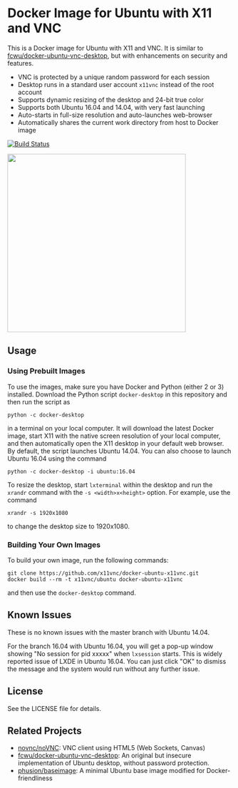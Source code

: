 # Docker Image for Ubuntu with X11 and VNC

This is a Docker image for Ubuntu with X11 and VNC. It is similar to 
[fcwu/docker-ubuntu-vnc-desktop](https://github.com/fcwu/docker-ubuntu-vnc-desktop), but with enhancements on security and features.

 - VNC is protected by a unique random password for each session
 - Desktop runs in a standard user account `x11vnc` instead of the root account
 - Supports dynamic resizing of the desktop and 24-bit true color
 - Supports both Ubuntu 16.04 and 14.04, with very fast launching
 - Auto-starts in full-size resolution and auto-launches web-browser
 - Automatically shares the current work directory from host to Docker image

[![Build Status](https://travis-ci.org/x11vnc/docker-ubuntu-x11vnc.svg?branch=master)](https://travis-ci.org/x11vnc/docker-ubuntu-x11vnc)

<img src="https://raw.github.com/x11vnc/docker-ubuntu-x11vnc/master/screenshots/screenshot.png" width=400/>

## Usage

### Using Prebuilt Images

To use the images, make sure you have Docker and Python (either 2 or
3) installed.  Download the Python script `docker-desktop` in this
repository and then run the script as

```
python -c docker-desktop
```

in a terminal on your local computer. It will download the latest
Docker image, start X11 with the native screen resolution of your
local computer, and then automatically open the X11 desktop in your
default web browser. By default, the script launches Ubuntu 14.04. You
can also choose to launch Ubuntu 16.04 using the command
```
python -c docker-desktop -i ubuntu:16.04
```

To resize the desktop, start `lxterminal` within the desktop and run the `xrandr` command with the `-s <width>x<height>` option. For example, use the command
```
xrandr -s 1920x1080
```
to change the desktop size to 1920x1080.

### Building Your Own Images

To build your own image, run the following commands:
```
git clone https://github.com/x11vnc/docker-ubuntu-x11vnc.git
docker build --rm -t x11vnc/ubuntu docker-ubuntu-x11vnc
```
and then use the `docker-desktop` command.

## Known Issues
These is no known issues with the master branch with Ubuntu 14.04.

For the branch 16.04 with Ubuntu 16.04, you will get a pop-up window showing "No session for pid xxxxx" when `lxsession` starts. This is widely reported issue of LXDE in Ubuntu 16.04. You can just click "OK" to dismiss the message and the system would run without any further issue.

## License

See the LICENSE file for details.

## Related Projects
 - [novnc/noVNC](https://github.com/novnc/noVNC): VNC client using HTML5 (Web Sockets, Canvas)
 - [fcwu/docker-ubuntu-vnc-desktop](https://github.com/fcwu/docker-ubuntu-vnc-desktop): An original but insecure implementation of Ubuntu desktop, without password protection.
 - [phusion/baseimage](https://github.com/phusion/baseimage-docker): A minimal Ubuntu base image modified for Docker-friendliness
